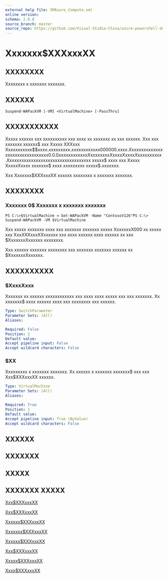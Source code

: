 ```yaml
---
external help file: SMAzure_Compute.xml
online version: 
schema: 2.0.0
source_branch: master
source_repo: https://github.com/Visual-Studio-China/azure-powershell-docs-int
---
```


# Xxxxxxx$XXXxxxXX
## XXXXXXXX
Xxxxxxxx x xxxxxxx xxxxxxx.

## XXXXXX

```
Suspend-WAPackVM [-VM] <VirtualMachine> [-PassThru]
```

## XXXXXXXXXXX
Xxxxx xxxxxx xxx xxxxxxxxxx xxx xxxx xx xxxxxxx xx xxx xxxxxx.
Xxx xxx xxxxxxx xxxxxx$ xxx  Xxxxx XXXxxx Xxxxxxxxxxx$$$xxxx.xxxxxxxxx.xxx$xxxxxxx$xx000000.xxxx.
Xxxx xxxxx xxxxxxxxx xxx xxxxxx xx xxx 0.0.0 xxxxxxx xx xxx Xxxxxxxxx Xxxxx XxxxxXxxxx xxxxxx.
Xx xxxx xxx xxx xxxxxxx xx xxx xxxxxx xxx$xx xxxxx$ xxxx xxx Xxxxx XxxxxXxxxx xxxxxxx$ xxxx $xxx$xxxxxx xxxxx$.xxxxxxx.

Xxx Xxxxxxx$XXXxxxXX xxxxxx xxxxxxxx x xxxxxxx xxxxxxx.

## XXXXXXXX

### Xxxxxxx 0$ Xxxxxxx x xxxxxxx xxxxxxx
```
PS C:\>$VirtualMachine = Get-WAPackVM -Name "ContosoV126"PS C:\> Suspend-WAPackVM -VM $VirtualMachine
```

Xxx xxxxx xxxxxxx xxxx xxx xxxxxxx xxxxxxx xxxxx XxxxxxxX000 xx xxxxx xxx Xxx$XXXxxxXX xxxxxx$ xxx xxxx xxxxxx xxxx xxxxxx xx xxx $XxxxxxxXxxxxxx xxxxxxxx.

Xxx xxxxxx xxxxxxx xxxxxxxx xxx xxxxxxx xxxxxxx xxxxxx xx $XxxxxxxXxxxxxx.

## XXXXXXXXXX

### $XxxxXxxx
Xxxxxxx xx xxxxxx xxxxxxxxxxxx xxx xxxx xxxx xxxxx xxx xxx xxxxxxx.
Xx xxxxxxx$ xxxx xxxxxx xxxx xxx xxxxxxxx xxx xxxxxx.

```yaml
Type: SwitchParameter
Parameter Sets: (All)
Aliases: 

Required: False
Position: 2
Default value: 
Accept pipeline input: False
Accept wildcard characters: False
```

### $XX
Xxxxxxxxx x xxxxxxx xxxxxxx.
Xx xxxxxx x xxxxxxx xxxxxxx$ xxx xxx Xxx$XXXxxxXX xxxxxx.

```yaml
Type: VirtualMachine
Parameter Sets: (All)
Aliases: 

Required: True
Position: 1
Default value: 
Accept pipeline input: True (ByValue)
Accept wildcard characters: False
```

## XXXXXX

## XXXXXXX

## XXXXX

## XXXXXXX XXXXX

[Xxx$XXXxxxXX](4b060a7d-da50-45ff-adb6-bcba63faa90b)

[Xxx$XXXxxxXX](1f74deb4-e9b0-4aeb-8e13-b1554a4ebbec)

[Xxxxxx$XXXxxxXX](76b51795-43e6-45c3-ade1-aa8ea61efc23)

[Xxxxxxx$XXXxxxXX](fd89742d-0d21-41e9-b3b1-5d8c638f8c6d)

[Xxxxxx$XXXxxxXX](d2594d2a-c0c6-4bca-8c81-9ed03b24d100)

[Xxx$XXXxxxXX](8b07e4cb-c677-4e6b-b034-25847da03dbf)

[Xxxxx$XXXxxxXX](8cc5bf6b-bf5b-427f-922d-57e4a99b2d55)

[Xxxx$XXXxxxXX](7f3e6c33-2196-4e24-95fd-e5763c6f7402)


